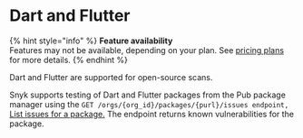 # Dart and Flutter

{% hint style="info" %}
**Feature availability**\
Features may not be available, depending on your plan. See [pricing plans](https://snyk.io/plans/) for more details.
{% endhint %}

Dart and Flutter are supported for open-source scans.

Snyk supports testing of Dart and Flutter packages from the Pub package manager using the `GET /orgs/{org_id}/packages/{purl}/issues endpoint,` [List issues for a package.](../snyk-api/how-to-use-snyk-api-endpoints/rest-api-list-issues-for-a-package.md) The endpoint returns known vulnerabilities for the package.&#x20;




